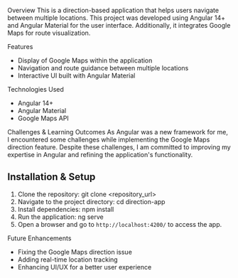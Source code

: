 Overview
This is a direction-based application that helps users navigate between multiple locations. This project was developed using Angular 14+ and Angular Material for the user interface. Additionally, it integrates Google Maps for route visualization.

Features
- Display of Google Maps within the application
- Navigation and route guidance between multiple locations
- Interactive UI built with Angular Material

Technologies Used
- Angular 14+
- Angular Material
- Google Maps API

Challenges & Learning Outcomes
As Angular was a new framework for me, I encountered some challenges while implementing the Google Maps direction feature. Despite these challenges, I am committed to improving my expertise in Angular and refining the application's functionality.

## Installation & Setup
1. Clone the repository:
   git clone <repository_url>
2. Navigate to the project directory:
   cd direction-app
3. Install dependencies:
   npm install
4. Run the application:
   ng serve
5. Open a browser and go to `http://localhost:4200/` to access the app.

Future Enhancements
- Fixing the Google Maps direction issue
- Adding real-time location tracking
- Enhancing UI/UX for a better user experience


